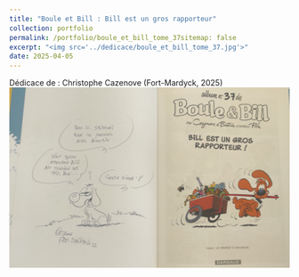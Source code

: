 ```yaml
---
title: "Boule et Bill : Bill est un gros rapporteur"
collection: portfolio
permalink: /portfolio/boule_et_bill_tome_37sitemap: false
excerpt: "<img src='../dedicace/boule_et_bill_tome_37.jpg'>"
date: 2025-04-05
---
```


Dédicace de : Christophe Cazenove (Fort-Mardyck, 2025)
<img src='../dedicace/boule_et_bill_tome_37.jpg'>